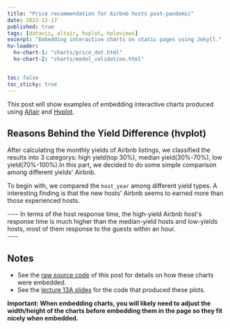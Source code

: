 ```yaml
---
title: "Price recommendation for Airbnb hosts post-pandemic"
date: 2022-12-17
published: true
tags: [dataviz, altair, hvplot, holoviews]
excerpt: "Embedding interactive charts on static pages using Jekyll."
hv-loader:
  hv-chart-1: "charts/price_dot.html"
  hv-chart-2: "charts/model_validation.html"


toc: false
toc_sticky: true
---
```




This post will show examples of embedding interactive charts produced using [Altair](https://altair-viz.github.io) and [Hvplot](https://hvplot.pyviz.org/).



## Reasons Behind the Yield Difference (hvplot)  
After calculating the monthly yields of Airbnb listings, we classified the results into 3 categorys: high yield(top 30%), median yield(30%-70%), low yield(70%-100%).In this part, we decided to do some simple comparison among different yields' Airbnb.

To begin with, we compared the `host_year` among different yield types. A interesting finding is that the new hosts' Airbnb seems to earned more than those experienced hosts.
<div id="hv-chart-1"></div>  
---- 
In terms of the host response time, the high-yield Airbnb host's response time is much higher than the median-yield hosts and low-yields hosts, most of them response to the guests within an hour.
<div id="hv-chart-2"></div> 
---- 



## Notes

- See the [raw source code]([https://raw.githubusercontent.com/MUSA-550-Fall-2021/github-pages-starter/main/_posts/2021-11-29-measles-charts.md](https://raw.githubusercontent.com/MUSA-550-Fall-2022/github-pages-starter/main/_posts/2019-04-13-measles-charts.md)) of this post for details on how these charts were embedded.
- See the [lecture 13A slides](https://github.com/MUSA-550-Fall-2022/week-13/blob/main/lecture-13A.ipynb) for the code that produced these plots.

**Important: When embedding charts, you will likely need to adjust the width/height of the charts before embedding them in the page so they fit nicely when embedded.**

